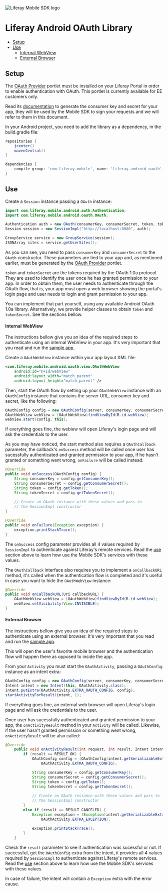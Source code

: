 ![Liferay Mobile SDK logo](https://github.com/liferay/liferay-mobile-sdk/raw/master/logo.png)

# Liferay Android OAuth Library

* [Setup](#setup)
* [Use](#use)
	* [Internal WebView](#internal-webview)
	* [External Browser](#external-browser)

## Setup

The [OAuth Provider](https://www.liferay.com/marketplace/-/mp/application/45261909) portlet must be installed on your Liferay Portal in order to enable authentication with OAuth. This portlet is currently available for EE customers only.

Read its [documentation](https://dev.liferay.com/discover/portal/-/knowledge_base/6-2/oauth) to generate the consumer key and secret for your app, they will be used by the Mobile SDK to sign your requests and we will refer to them in this document.

In your Android project, you need to add the library as a dependency, in the build.gradle file:

```groovy
repositories {
	jcenter()
	mavenCentral()
}

dependencies {
	compile group: 'com.liferay.mobile', name: 'liferay-android-oauth', version: '1.+'
}
```

## Use

Create a `Session` instance passing a `OAuth` instance:

```java
import com.liferay.mobile.android.auth.Authentication;
import com.liferay.mobile.android.oauth.OAuth;

Authentication auth = new OAuth(consumerKey, consumerSecret, token, tokenSecret);
Session session = new SessionImpl("http://localhost:8080", auth);

GroupService service = new GroupService(session);
JSONArray sites = service.getUserSites();
```

As you can see, you need to pass `consumerKey` and `consumerSecret` to the `OAuth` constructor. These parameters are tied to your app and, as mentioned earlier, must be generated by the [OAuth Provider](https://dev.liferay.com/discover/portal/-/knowledge_base/6-2/oauth) portlet.

`token` and `tokenSecret` are the tokens required by the OAuth 1.0a protocol. They are used to identify the user once he has granted permission to your app. In order to obtain them, the user needs to authenticate through the OAuth flow, that is, your app must open a web browser showing the portal's login page and user needs to login and grant permission to your app.

You can implement that part yourself, using any available Android OAuth 1.0a library. Alternatively, we provide helper classes to obtain `token` and `tokenSecret`. See the sections bellow.

#### Internal WebView

The instructions bellow give you an idea of the required steps to authenticate using an internal WebView in your app. It's very important that you read and run the [sample app](sample-webview/src/main/java/com/liferay/mobile/sample/activity/MainActivity.java).

Create a `OAuthWebView` instance within your app layout XML file:

```xml
<com.liferay.mobile.android.oauth.view.OAuthWebView
	android:id="@+id/webView"
	android:layout_width="match_parent"
	android:layout_height="match_parent" />
```

Then, start the OAuth flow by setting up your `OAuthWebView` instance with an `OAuthConfig` instance that contains the server URL, consumer key and secret, like the following:

```java
OAuthConfig config = new OAuthConfig(server, consumerKey, consumerSecret);
OAuthWebView webView = (OAuthWebView)findViewById(R.id.webView);
webView.start(config, this);
```

If everything goes fine, the webiew will open Liferay's login page and will ask the credentials to the user.

As you may have noticed, the start method also requires a `OAuthCallback` parameter, the callback's `onSuccess` method will be called once user has sucessfully authenticated and granted permission to your app, if he hasn't granted or something went wrong, `onFailure` will be called instead:

```java
@Override
public void onSuccess(OAuthConfig config) {
	String consumerKey = config.getConsumerKey();
	String consumerSecret = config.getConsumerSecret();
	String token = config.getToken();
	String tokenSecret = config.getTokenSecret();
	
	// Create an OAuth instance with these values and pass to
	// the SessionImpl constructor
}

@Override
public void onFailure(Exception exception) {
	exception.printStackTrace();
}	
```

The `onSuccess` config parameter provides all 4 values required by `SessionImpl` to authenticate against Liferay's remote services. Read the [use](#use) section above to learn how use the Mobile SDK's  services with these values.

The `OAuthCallback` interface also requires you to implement a `onCallbackURL` method, it's called when the authentication flow is completed and it's useful in case you want to hide the `OAuthWebView` instance:

```java
@Override
public void onCallbackURL(Uri callbackURL) {
	OAuthWebView webView = (OAuthWebView)findViewById(R.id.webView);
	webView.setVisibility(View.INVISIBLE);
}
```
#### External Browser

The instructions bellow give you an idea of the required steps to authenticate using an external browser. It's very important that you read and run the [sample app](sample-browser/src/main/java/com/liferay/mobile/sample/activity/MainActivity.java).

This will open the user's favorite mobile browser and the authentication flow will happen there as opposed to inside the app.

From your `Activity` you must start the `OAuthActivity`, passing a `OAuthConfig` instance as an intent extra:

```java
OAuthConfig config = new OAuthConfig(server, consumerKey, consumerSecret);
Intent intent = new Intent(this, OAuthActivity.class);
intent.putExtra(OAuthActivity.EXTRA_OAUTH_CONFIG, config);
startActivityForResult(intent, 1);
```

If everything goes fine, an external web browser will open Liferay's login page and will ask the credentials to the user.

Once user has sucessfully authenticated and granted permission to your app, the `onActivityResult` method in your `Activity` will be called. Likewise, if the user hasn't granted permission or something went wrong, `onActivityResult` will be also called:

```java
@Override
	public void onActivityResult(int request, int result, Intent intent) {
		if (result == RESULT_OK) {
			OAuthConfig config = (OAuthConfig)intent.getSerializableExtra(
				OAuthActivity.EXTRA_OAUTH_CONFIG);

			String consumerKey = config.getConsumerKey();
			String consumerSecret = config.getConsumerSecret();
			String token = config.getToken();
			String tokenSecret = config.getTokenSecret();
			
			// Create an OAuth instance with these values and pass to
			// the SessionImpl constructor
		}
		else if (result == RESULT_CANCELED) {
			Exception exception = (Exception)intent.getSerializableExtra(
				OAuthActivity.EXTRA_EXCEPTION);
	
			exception.printStackTrace();
		}
	}
```

Check the `result` parameter to see if authentication was sucessful or not. If successful, get the `OAuthConfig` extra from the intent, it provides all 4 values required by `SessionImpl` to authenticate against Liferay's remote services. Read the [use](#use) section above to learn how use the Mobile SDK's  services with these values.

In case of failure, the intent will contain a `Exception` extra with the error cause.